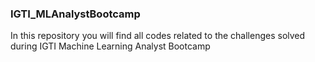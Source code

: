 ### IGTI_MLAnalystBootcamp

In this repository you will find all codes related to the challenges solved during IGTI Machine Learning Analyst Bootcamp
